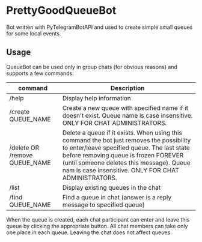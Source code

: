# PrettyGoodQueueBot

Bot written with PyTelegramBotAPI and used to create simple small queues for some local events.

## Usage

QueueBot can be used only in group chats (for obvious reasons) and supports a few commands:

| command | Description |
| ------- | ----------- |
| /help   | Display help information |
| /create QUEUE_NAME | Create a new queue with specified name if it doesn't exist. Queue name is case insensitive. ONLY FOR CHAT ADMINISTRATORS. |
| /delete OR /remove QUEUE_NAME | Delete a queue if it exists. When using this command the bot just removes the possibility to enter/leave specified queue. The last state before removing queue is frozen FOREVER (until someone deletes this message). Queue nam is case insensitive. ONLY FOR CHAT ADMINISTRATORS. |
| /list   | Display existing queues in the chat |
| /find QUEUE_NAME | Find a queue in chat (answer is a reply message to specified queue) |

When the queue is created, each chat participant can enter and leave this queue by clicking the appropriate button. All chat members can take only one place in each queue. Leaving the chat does not affect queues.


